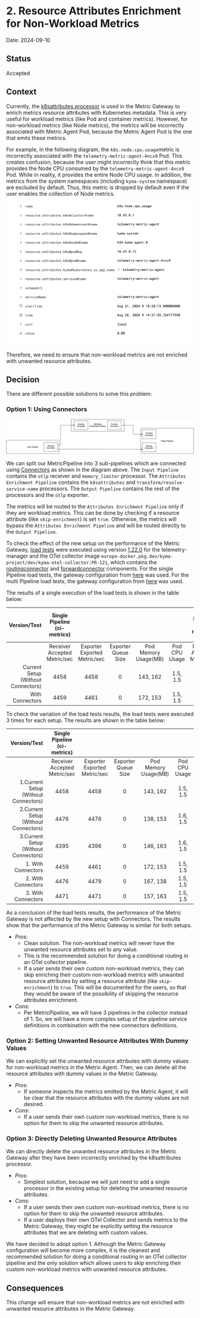 # 2. Resource Attributes Enrichment for Non-Workload Metrics

Date: 2024-09-10

## Status

Accepted

## Context

Currently, the [k8sattributes processor](https://github.com/open-telemetry/opentelemetry-collector-contrib/blob/main/processor/k8sattributesprocessor/README.md) is used in the Metric Gateway to enrich metrics resource attributes with Kubernetes metadata.
This is very useful for workload metrics (like Pod and container metrics). However, for non-workload metrics (like Node metrics), the metrics will be incorrectly associated with Metric Agent Pod, because the Metric Agent Pod is the one that emits these metrics.

For example, in the following diagram, the `k8s.node.cpu.usage`metric is incorrectly associated with the `telemetry-metric-agent-4ncx9` Pod. This creates confusion, because the user might incorrectly think that this metric provides the Node CPU consumed by the `telemetry-metric-agent-4ncx9` Pod. While in reality, it provides the entire Node CPU usage.
In addition, the metrics from the system namespaces (including `kyma-system` namespace) are excluded by default. Thus, this metric is dropped by default even if the user enables the collection of Node metrics.

![Node Metric With k8sattributes Processor](../assets/node-metric-with-k8sattributes-processor.png)

Therefore, we need to ensure that non-workload metrics are not enriched with unwanted resource attributes.

## Decision

There are different possible solutions to solve this problem:

### Option 1: Using Connectors

![Connectors](../assets/connectors.drawio.svg)

We can split our MetricPipeline into 3 sub-pipelines which are connected using [Connectors](https://opentelemetry.io/docs/collector/configuration/#connectors) as shown in the diagram above.
The `Input Pipeline` contains the `otlp` receiver and `memory_limiter` processor.
The `Attributes Enrichment Pipeline` contains the `k8sattributes` and `transform/resolve-service-name` processors.
The `Output Pipeline` contains the rest of the processors and the `otlp` exporter.

The metrics will be routed to the `Attributes Enrichment Pipeline` only if they are workload metrics. This can be done by checking if a resource attribute (like `skip-enrichment`) is set `true`.
Otherwise, the metrics will bypass the `Attributes Enrichment Pipeline` and will be routed directly to the `Output Pipeline`.

To check the effect of the new setup on the performance of the Metric Gateway, [load tests](https://github.com/kyma-project/telemetry-manager/tree/main/docs/contributor/benchmarks#metric-gateway) were executed using version [1.22.0](https://github.com/kyma-project/telemetry-manager/releases/tag/1.22.0) for the telemetry-manager and the OTel collector image `europe-docker.pkg.dev/kyma-project/dev/kyma-otel-collector:PR-121`, which contains the [routingconnector](https://github.com/open-telemetry/opentelemetry-collector-contrib/tree/main/connector/routingconnector) and [forwardconnector](https://github.com/open-telemetry/opentelemetry-collector/tree/main/connector/forwardconnector) components.
For the single Pipeline load tests, the gateway configuration from [here](../assets/single_pipeline_gateway_with_connectors.yaml) was used.
For the multi Pipeline load tests, the gateway configuration from [here](../assets/multi_pipeline_gateway_with_connectors.yaml) was used.

The results of a single execution of the load tests is shown in the table below:
 
<div class="table-wrapper" markdown="block">


|                       Version/Test | Single Pipeline (ci-metrics) |                              |                     |                      |               | Multi Pipeline (ci-metrics-m) |                              |                     |                      |               | Single Pipeline Backpressure (ci-metrics-b) |                              |                     |                      |               | Multi Pipeline Backpressure (ci-metrics-mb) |                              |                     |                      |               |
|-----------------------------------:|:----------------------------:|:----------------------------:|:-------------------:|:--------------------:|:-------------:|:-----------------------------:|:----------------------------:|:-------------------:|:--------------------:|:-------------:|:-------------------------------------------:|:----------------------------:|:-------------------:|:--------------------:|:-------------:|:-------------------------------------------:|:----------------------------:|:-------------------:|:--------------------:|:-------------:|
|                                    | Receiver Accepted Metric/sec | Exporter Exported Metric/sec | Exporter Queue Size | Pod Memory Usage(MB) | Pod CPU Usage | Receiver Accepted Metric/sec  | Exporter Exported Metric/sec | Exporter Queue Size | Pod Memory Usage(MB) | Pod CPU Usage |        Receiver Accepted Metric/sec         | Exporter Exported Metric/sec | Exporter Queue Size | Pod Memory Usage(MB) | Pod CPU Usage |        Receiver Accepted Metric/sec         | Exporter Exported Metric/sec | Exporter Queue Size | Pod Memory Usage(MB) | Pod CPU Usage |
| Current Setup (Without Connectors) |             4458             |             4458             |          0          |       143, 162       |   1.5, 1.5    |             3282              |             9845             |          0          |       219, 256       |   1.8, 1.7    |                     824                     |             638              |         251         |       827, 829       |   0.5, 0.5    |                    1809                     |             1812             |         504         |      1784, 1737      |   1.3, 1.3    |
|                    With Connectors |             4459             |             4461             |          0          |       172, 153       |   1.5, 1.5    |             3166              |             9500             |          0          |       242, 227       |   1.7, 1.7    |                     842                     |             631              |         314         |       908, 921       |   0.5, 0.5    |                    1979                     |             1918             |         509         |      1695, 1712      |   1.4, 1.5    |


To check the variation of the load tests results, the load tests were executed 3 times for each setup. The results are shown in the table below:

|                         Version/Test | Single Pipeline (ci-metrics) |                              |                     |                      |               |
|-------------------------------------:|:----------------------------:|:----------------------------:|:-------------------:|:--------------------:|:-------------:|
|                                      | Receiver Accepted Metric/sec | Exporter Exported Metric/sec | Exporter Queue Size | Pod Memory Usage(MB) | Pod CPU Usage | 
| 1.Current Setup (Without Connectors) |             4458             |             4458             |          0          |       143, 162       |   1.5, 1.5    |             
| 2.Current Setup (Without Connectors) |             4476             |             4476             |          0          |       138, 153       |   1.6, 1.5    |
| 3.Current Setup (Without Connectors) |             4395             |             4396             |          0          |       146, 163       |   1.6, 1.5    |
|                   1. With Connectors |             4459             |             4461             |          0          |       172, 153       |   1.5, 1.5    |
|                   2. With Connectors |             4476             |             4479             |          0          |       167, 138       |   1.5, 1.5    |
|                   3. With Connectors |             4471             |             4471             |          0          |       157, 163       |   1.5, 1.5    |

As a conclusion of the load tests results, the performance of the Metric Gateway is not affected by the new setup with Connectors. The results show that the performance of the Metric Gateway is similar for both setups.

</div>

- _Pros_: 
  - Clean solution. The non-workload metrics will never have the unwanted resource attributes set to any value.
  - This is the recommended solution for doing a conditional routing in an OTel collector pipeline.
  - If a user sends their own custom non-workload metrics, they can skip enriching their custom non-workload metrics with unwanted resource attributes by setting a resource attribute (like `skip-enrichment`) to `true`. This will be documented for the users, so that they would be aware of the possibility of skipping the resource attributes enrichment.
- _Cons_:
  - Per MetricPipeline, we will have 3 pipelines in the collector instead of 1. So, we will have a more complex setup of the pipeline service definitions in combination with the new connectors definitions.

### Option 2: Setting Unwanted Resource Attributes With Dummy Values

We can explicitly set the unwanted resource attributes with dummy values for non-workload metrics in the Metric Agent.
Then, we can delete all the resource attributes with dummy values in the Metric Gateway.

- _Pros_:
  - If someone inspects the metrics emitted by the Metric Agent, it will be clear that the resource attributes with the dummy values are not desired.
- _Cons_: 
  - If a user sends their own custom non-workload metrics, there is no option for them to skip the unwanted resource attributes.

### Option 3: Directly Deleting Unwanted Resource Attributes

We can directly delete the unwanted resource attributes in the Metric Gateway after they have been incorrectly enriched by the k8sattributes processor.

- _Pros_:
  - Simplest solution, because we will just need to add a single processor in the existing setup for deleting the unwanted resource attributes.
- _Cons_:
  - If a user sends their own custom non-workload metrics, there is no option for them to skip the unwanted resource attributes.
  - If a user deploys their own OTel Collector and sends metrics to the Metric Gateway, they might be explicitly setting the resource attributes that we are deleting with custom values.

We have decided to adopt option 1. Although the Metric Gateway configuration will become more complex, it is the cleanest and recommended solution for doing a conditional routing in an OTel collector pipeline and the only solution which allows users to skip enriching their custom non-workload metrics with unwanted resource attributes.

## Consequences

This change will ensure that non-workload metrics are not enriched with unwanted resource attributes in the Metric Gateway.
